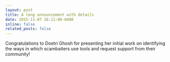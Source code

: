 ```yaml
---
layout: post
title: A long announcement with details
date: 2015-11-07 16:11:00-0400
inline: false
related_posts: false
---
```


Congratulations to Doetri Ghosh for presenting her initial work on identifying the ways in which scambaiters use tools and request support from their community!
